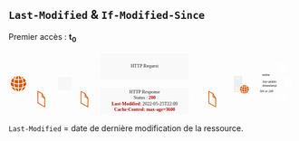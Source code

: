 ## `Last-Modified` & `If-Modified-Since`

Premier accès : **t<sub>0</sub>**

<svg width="100%" style="margin: 0 auto" inkscape:version="1.1.2 (0a00cf5339, 2022-02-04)" sodipodi:docname="Last-Modified-t0.svg" version="1.1" viewBox="0 0 444.85 100" xmlns="http://www.w3.org/2000/svg" xmlns:inkscape="http://www.inkscape.org/namespaces/inkscape" xmlns:sodipodi="http://sodipodi.sourceforge.net/DTD/sodipodi-0.dtd">
 <sodipodi:namedview bordercolor="#999999" borderopacity="1" inkscape:current-layer="g13112" inkscape:cx="127.71987" inkscape:cy="75.462257" inkscape:pagecheckerboard="0" inkscape:pageopacity="0" inkscape:pageshadow="0" inkscape:window-height="1143" inkscape:window-maximized="1" inkscape:window-width="1920" inkscape:window-x="0" inkscape:window-y="0" inkscape:zoom="2.6503315" pagecolor="#000000" showgrid="false"/>
 <defs>
  <marker id="arrow" overflow="visible" orient="auto">
   <path transform="scale(.6) rotate(180) translate(0)" d="m8.7186 4.0337-10.926-4.0177 10.926-4.0177c-1.7455 2.3721-1.7354 5.6175-6e-7 8.0354z" fill="#fff" fill-rule="evenodd" stroke="#fff" stroke-linejoin="round" stroke-width=".625"/>
  </marker>
 </defs>
 <g v-click="1">
  <path d="m19.619 38.761c1.5923 0.56913 2.7487 1.4019 3.7174 2.3544-0.55095 0.30553-1.1442 0.61706-1.8284 0.88664-0.69019-1.6535-1.2957-2.5341-1.889-3.241zm2.3976 4.4273c0.82946-0.33549 1.6166-0.72489 2.337-1.1802 1.6952 1.9351 2.0827 3.229 2.5247 4.4631-1.1987 0.82075-2.452 1.5217-3.8506 1.953-0.1453-1.5876-0.36326-3.229-1.011-5.236zm1.0353 6.4761c1.5923-0.47927 2.9485-1.1143 4.0686-1.8991 0.34511 2.1867 0.19375 3.4987-0.04236 4.6549-1.8043 1.3539-3.227 1.9351-4.6134 2.4623 0.19374-1.1084 0.36932-0.59909 0.58728-5.218zm-0.99902 6.7576c1.2774-0.3954 2.5791-0.83273 4.4621-2.0369-1.6649 3.966-4.5408 6.0088-7.0534 6.8835 0.91422-1.0305 1.8164-2.2886 2.5913-4.8466zm-1.4955 0.38941c-1.2351 3.271-3.009 4.7627-4.5408 5.1102v-4.4932c1.5802-0.04793 3.0998-0.23964 4.5408-0.61706zm-4.5529-0.61107v-5.23c1.55 0.03594 3.572-0.31153 5.7517-0.80277 0.0059 2.2227-0.32089 3.7862-0.67809 5.2899-2.0403 0.55116-3.6145 0.69494-5.0735 0.74287zm0.07872-6.542v-5.3139c1.6166-0.07788 3.1967-0.29954 4.7285-0.76084 0.52067 1.5396 0.81129 3.3488 1.011 5.242-1.7618 0.51521-3.6992 0.76084-5.7396 0.83273zm-0.1332-11.64h0.50252c1.1442 0.37743 1.9435 1.276 2.4097 1.8631 0.69625 0.88066 1.0776 1.6894 1.441 2.4922-1.1685 0.33549-2.5247 0.63503-4.3531 0.70093zm-1.1987 5.1222c-1.447-0.0659-2.8759-0.29954-4.2804-0.70692 0.47224-1.1503 1.0776-2.2166 1.9132-3.1092 0.50858-0.50323 1.0595-0.97655 1.8709-1.2401h0.49646zm0.06059 6.5241c-2.1735-0.08387-4.0686-0.37143-5.7457-0.83273 0.11504-1.5217 0.15742-2.9715 1.011-5.242 1.889 0.59309 4.0746 0.76084 4.7406 0.74885zm-0.06059 1.2521 0.0059 5.242c-1.6649 0.04194-3.3299-0.24562-4.9949-0.67098-0.52673-1.8692-0.75075-3.6484-0.7447-5.3738 1.883 0.52121 3.7961 0.76084 5.7335 0.80277zm0 6.578v4.4871c-0.89-0.1917-1.6347-0.68296-2.2946-1.3419-1.0353-1.0663-1.7376-2.3544-2.2582-3.6484 1.5136 0.30553 3.0272 0.53319 4.5529 0.50323zm-6.0181-0.96453c0.85367 2.606 1.7618 3.7143 2.67 4.7627-3.9778-1.4977-5.9151-4.2296-6.9929-6.56 1.4168 0.73088 2.8274 1.4678 4.3228 1.7972zm-4.9767-3.7263c-0.39959-1.4318-0.50857-3.0733-0.17558-5.0383 1.1564 0.71291 2.4459 1.3839 4.1533 1.953-0.00591 1.929 0.18163 3.6964 0.57517 5.2959-1.2532-0.34747-2.6882-0.96453-4.5529-2.2107zm0.19979-6.3203c0.52673-1.7553 1.3985-3.2171 2.5368-4.4751 0.81734 0.55116 1.562 0.84471 2.3248 1.1922-0.62966 1.7254-0.90816 3.6425-1.005 5.242-1.217-0.43134-2.4339-0.88664-3.8567-1.959zm3.4086-5.4277c1.2957-1.0903 2.555-1.8272 3.7901-2.2886-0.62965 0.74885-1.2714 1.7014-1.9556 3.1692-0.6902-0.29355-1.3138-0.58711-1.8345-0.88066z" fill="#d45500" pointer-events="all" stroke-width="1.6916"/>
  <text transform="scale(1.0053 .99474)" x="87.514847" y="52.708351" fill="#ffffff" font-family="Exo" font-size="6.6594px" text-align="center" text-anchor="middle" style="line-height:1.25" xml:space="preserve"><tspan x="87.514847" y="52.708351">CACHE</tspan></text>
  <text transform="scale(1.0053 .99474)" x="16.180988" y="22.259525" fill="#ffffff" font-family="Helvetica" font-size="7.2271px" stroke-width="1.6916"><tspan font-family="Exo" stroke-width="1">GET</tspan></text>
  <path d="m15.353 36.778v-8.2741c0-2.054 1.5189-3.7077 3.4056-3.7077h65.848c1.8867 0 3.4056 1.6536 3.4056 3.7077v8.2741" fill="none" marker-end="url(#arrow)" stop-color="#000000" stroke="#fff"/>
  <path d="m80.171 38.766h15.68c1.9462 0 3.513 1.5504 3.513 3.4761v15.514c0 1.9258-1.5668 3.4761-3.513 3.4761h-15.68c-1.9462 0-3.513-1.5504-3.513-3.4761v-15.514c0-1.9258 1.5668-3.4761 3.513-3.4761z" fill="#eee" fill-opacity=".33" stop-color="#000000" stroke="#fff" style="-inkscape-stroke:none;font-variation-settings:normal"/>
 </g>
 <g v-click="2">
  <rect x="142.5" y="2.073" width="139.25" height="41.936" fill="#eee" fill-opacity=".33" pointer-events="all" stroke="#fff"/>
  <text transform="scale(1.0053 .99474)" x="210.761" y="24.832359" fill="#1a1a1a" font-family="Helvetica" font-size="7.2271px" stroke-width="1.6916" text-anchor="middle"><tspan x="210.761" y="24.832359" font-family="Exo" stroke-width="1">HTTP Request</tspan></text>
  <g transform="matrix(.79129 0 0 .78298 210.89 13.964)" pointer-events="all" stroke-width="2.149">
   <path d="m177.32 63.363v-30.517c0-0.92792 0.85418-1.7821 1.7882-1.7821h12.966c0.91563 0 1.776 0.84189 1.776 1.7882v15.246c-2.5871 1.1491-4.6027 3.4536-5.4508 6.0407h-7.8658v1.3827h7.5094c-0.13519 0.81116-0.21508 1.7452-0.11675 2.7653h-7.3926v1.3888h7.6016c0.34413 1.4257 0.92178 2.6424 1.6961 3.6871zm3.2139-26.762h10.103v-1.3827h-10.103z" fill="#eee"/>
   <path d="m201.11 49.144c1.1614 0.41173 1.9972 1.0262 2.71 1.7145-0.40558 0.22737-0.83574 0.4486-1.3335 0.64524-0.49776-1.2045-0.94636-1.8435-1.3765-2.3597zm1.7452 3.2324c0.60837-0.25195 1.1799-0.54078 1.7022-0.86647 1.2352 1.4134 1.5117 2.3597 1.8313 3.2631-0.86647 0.59608-1.7821 1.1061-2.7899 1.4195-0.11061-1.1553-0.27038-2.3536-0.74356-3.8161zm0.75585 4.7195c1.1614-0.34413 2.1447-0.81116 2.9558-1.3827 0.25195 1.5977 0.14134 2.5502-0.0307 3.4044-1.3089 0.98323-2.3413 1.4072-3.3553 1.7944 0.14134-0.81116 0.27039-0.43631 0.43016-3.8161zm-0.72513 4.9407c0.92792-0.29497 1.8743-0.61452 3.2385-1.4871-1.2045 2.8882-3.3 4.3815-5.1251 5.0206 0.66368-0.74971 1.3212-1.6653 1.8866-3.5335zm-1.0877 0.27653c-0.89719 2.3905-2.1938 3.4843-3.3061 3.7363v-3.2877c1.1492-0.03073 2.2553-0.17206 3.3061-0.4486zm-3.3122-0.44245v-3.8223c1.1184 0.03073 2.5933-0.22123 4.1848-0.57764 6e-3 1.6223-0.23351 2.7653-0.49161 3.8592-1.4871 0.39944-2.6363 0.5039-3.6932 0.54077zm0.0492-4.7748v-3.8837c1.1737-0.05531 2.3352-0.21508 3.4474-0.55306 0.381 1.1246 0.58993 2.4458 0.73741 3.8284-1.2905 0.37486-2.6977 0.55306-4.1848 0.60837zm-0.0922-8.4926h0.36257c0.82959 0.27653 1.4195 0.92792 1.7575 1.3581 0.50391 0.6391 0.78044 1.229 1.0447 1.819-0.84189 0.23966-1.8313 0.46089-3.1648 0.51005zm-0.86647 3.7301c-1.0631-0.04302-2.0955-0.21508-3.1156-0.51005 0.33799-0.84803 0.78044-1.6162 1.3888-2.2676 0.36871-0.36871 0.76815-0.71284 1.3581-0.90948h0.36871zm0.043 4.7625c-1.5793-0.05531-2.9681-0.27039-4.1849-0.60223 0.0799-1.1123 0.11061-2.1692 0.73742-3.8284 1.3765 0.43016 2.962 0.55306 3.4536 0.54078zm-0.043 0.91563v3.8284c-1.2167 0.03073-2.4212-0.17821-3.6318-0.49161-0.38714-1.3581-0.55306-2.6609-0.54692-3.9206 1.3704 0.37486 2.7653 0.55306 4.1787 0.58379zm0 4.7994v3.2815c-0.65753-0.14134-1.1983-0.49776-1.6715-0.97708-0.762-0.78044-1.272-1.7268-1.6469-2.667 1.1 0.22123 2.2 0.38715 3.3184 0.36256zm-4.3815-0.70055c0.62066 1.905 1.2843 2.71 1.9419 3.4782-2.8944-1.0938-4.3078-3.091-5.0882-4.7932 1.0324 0.54078 2.0586 1.0754 3.1463 1.3151zm-3.6195-2.7162c-0.28882-1.0508-0.36871-2.243-0.12905-3.681 0.83574 0.51619 1.7821 1.0078 3.0234 1.4257-6e-3 1.4011 0.12905 2.6977 0.41787 3.8715-0.91563-0.2581-1.9542-0.70669-3.3122-1.6162zm0.14134-4.615c0.381-1.2843 1.0201-2.3536 1.8436-3.2692 0.59608 0.40558 1.143 0.61452 1.6961 0.86647-0.46088 1.2659-0.66368 2.667-0.73127 3.8346-0.89105-0.31955-1.7698-0.65139-2.8083-1.4318zm2.4826-3.9636c0.93407-0.79887 1.862-1.3335 2.7592-1.6653-0.46088 0.54077-0.92792 1.2352-1.4257 2.3106-0.5039-0.21508-0.9525-0.43016-1.3335-0.64524z" fill="#d45500"/>
  </g>
  <text transform="scale(1.0053 .99474)" x="89.053787" y="22.259525" fill="#ffffff" font-family="Helvetica" font-size="7.2271px" stroke-width="1.6916"><tspan font-family="Exo" font-style="italic" stroke-width="1">New</tspan></text>
  <path d="m88.011 36.778v-8.2741c0-2.054 1.5189-3.7077 3.4056-3.7077h49.202" fill="none" marker-end="url(#arrow)" stop-color="#000000" stroke="#fff"/>
  <path d="m281.75 24.797h72.709c1.8867 0 3.4056 1.6536 3.4056 3.7077v8.4699" fill="none" marker-end="url(#arrow)" stop-color="#000000" stroke="#fff"/>
 </g>
 <g transform="matrix(.98523 0 0 .97489 173.65 7.1346)" stroke-width="1.0204" v-click="3">
  <path d="m247.66 63.044-29.786-12.966z" fill="none" pointer-events="stroke" stop-color="#000000" stroke="#fff" stroke-dasharray="2.2958, 2.2958" stroke-miterlimit="10" stroke-width=".51018" style="font-variation-settings:normal"/>
  <rect x="251.06" y="10.785" width="12.8" height="15.363" fill="none" pointer-events="all" stroke-width="1.726"/>
  <path d="m251.06 24.379v-11.885c0.10447-0.87261 0.68826-1.5609 1.438-1.7084h8.7138l2.6486 3.0296v10.564c-0.0922 0.92178-0.71899 1.653-1.5179 1.7698h-9.8077c-0.78044-0.13519-1.3888-0.86032-1.4748-1.7698zm3.3553-2.5318h5.9424v-1.2905h-5.9424zm5.9424-2.4581v-1.2536h-5.9424v1.2536zm-5.9424-2.4212h5.9424v-1.2413h-5.9424zm6.2189-2.4089h2.1815l-2.1815-2.6055z" fill="#fff" pointer-events="all" stroke-width="1.726"/>
  <path d="m250.25 18.773-32.374 22.646z" fill="none" pointer-events="stroke" stroke="#fff" stroke-dasharray="2.2958, 2.2958" stroke-miterlimit="10" stroke-width=".51018"/>
  <rect x="223.26" y="27.732" width="16.059" height="5.1267" rx="1.2052" ry="1.2052" fill="#fff" stop-color="#000000" style="-inkscape-stroke:none"/>
  <text x="231.0896" y="31.986282" fill="#000000" font-family="Helvetica" font-size="4.9161px" font-style="italic" stroke-width="1.726" text-anchor="middle"><tspan fill="#000000" font-family="Exo" font-style="italic" stroke-width="1.0204">mtime</tspan></text>
  <rect x="223.64" y="37.943" width="26.471" height="12.454" rx="1.3142" ry="1.3142" fill="#fff" stop-color="#000000" style="-inkscape-stroke:none"/>
  <text x="236.62024" y="42.43306" fill="#000000" font-family="Helvetica" font-size="4.9161px" font-style="italic" stroke-width="1.0204" text-anchor="middle"><tspan x="236.62024" y="42.43306" font-family="Exo" font-style="italic">last update</tspan><tspan x="236.62024" y="48.719109">timestamp</tspan></text>
  <g transform="translate(1.0611 .87737)">
   <rect x="216.86" y="52.549" width="27.587" height="5.6003" rx="1.2239" ry="1.2239" fill="#fff" stop-color="#000000" style="-inkscape-stroke:none"/>
   <text x="230.47508" y="57.181454" fill="#000000" font-family="Helvetica" font-size="4.9161px" font-style="italic" stroke-width="1.726" text-anchor="middle"><tspan fill="#000000" font-family="Exo" font-style="italic" stroke-width="1.0204">304 or 200</tspan></text>
  </g>
  <path d="m260.28 45.536c0.56536 0.4486 1.5793 0.83574 2.7162 1.0385 2.0033 0.35642 4.1418 0.35027 6.0591 0.03687 1.186-0.19664 2.2184-0.54692 2.9005-1.0693v3.3c-0.0922 0.91563-0.8972 1.395-1.7698 1.7206-1.9849 0.65753-5.3832 0.74356-7.7982 0.11061-1.0078-0.30111-2.0218-0.80502-2.1078-1.8313zm0-11.356c0-0.87261 1.8128-1.7821 5.7273-1.8866 3.8837 0 5.9485 1.0017 5.9485 1.8866 0 0.97708-2.5011 1.8743-5.5737 1.8743-3.1463 0.04302-6.1022-0.75586-6.1022-1.8743zm0 1.3212c0.56536 0.4486 1.5793 0.83574 2.7162 1.0385 2.0033 0.35642 4.1418 0.35028 6.0591 0.03687 1.186-0.19664 2.2184-0.55306 2.9005-1.0693v3.3c-0.0922 0.90948-0.8972 1.395-1.7698 1.7206-1.9849 0.65753-5.3832 0.74356-7.7982 0.10447-1.0078-0.29497-2.0218-0.80502-2.1078-1.8251zm0 4.996c0.56536 0.4486 1.5793 0.83574 2.7162 1.0385 2.0033 0.35642 4.1418 0.34413 6.0591 0.03072 1.186-0.1905 2.2184-0.54692 2.9005-1.0693v3.3061c-0.0922 0.91563-0.8972 1.395-1.7698 1.7145-1.9849 0.66368-5.3832 0.74971-7.7982 0.11061-1.0078-0.30111-2.0218-0.80502-2.1078-1.8313z" fill="#fff" pointer-events="all" stroke-width="1.726"/>
  <rect x="248.3" y="58.288" width="20.211" height="18.866" fill="none" pointer-events="all" stroke-width="1.726"/>
  <path d="m251.01 60.322c0.88491-0.78658 2.0218-1.4994 3.2692-1.8497-0.52234 0.49161-1.186 1.3028-1.776 2.6424-0.46704-0.18436-1.1-0.51619-1.4933-0.79273zm-2.2676 3.6625c0.39943-1.2167 0.97708-2.2061 1.7575-3.0726 0.58379 0.42402 1.2352 0.72513 1.7514 0.94021-0.41788 1.2598-0.58994 2.5134-0.66368 3.6134-0.8296-0.30111-1.8989-0.74356-2.8452-1.481zm-0.15363 4.2279c-0.22737-1.0447-0.28882-2.1692-0.0492-3.4106 0.90334 0.61452 1.9111 1.1061 3.0234 1.4503 0 1.3274 0.14134 2.5625 0.40558 3.6625-0.96479-0.30726-2.2737-0.90334-3.3798-1.7022zm3.6072 2.5994c0.58993 1.7944 1.3827 2.8698 2.0832 3.5027-3.048-0.92178-4.6457-3.1095-5.3586-4.9591 0.87876 0.54077 2.0402 1.0938 3.2754 1.4564zm4.0742 0.60837v3.1033c-0.60837-0.11676-1.1368-0.39329-1.7268-1.0078-0.6944-0.74356-1.1307-1.6039-1.4503-2.4765 0.96479 0.21508 1.991 0.35642 3.177 0.381zm0-0.762c-1.1737-0.02458-2.2737-0.16592-3.4597-0.46089-0.36257-1.2782-0.47318-2.5318-0.47933-3.6871 1.5056 0.37486 2.9866 0.52234 3.939 0.52848zm0-4.3815c-1.4564-0.03073-2.7653-0.23966-3.9145-0.55921 0.0307-0.91563 0.21508-2.4642 0.63296-3.6134 1.4257 0.43631 2.8206 0.54692 3.2815 0.53463zm0-4.4245c-0.91563-0.01844-2.0586-0.17821-3.0234-0.48547 0.3257-0.79273 0.88491-1.6776 1.4626-2.2368 0.47318-0.44245 0.98937-0.74356 1.5609-0.83574zm0.762-3.5642c0.78658 0.13519 1.4994 0.70055 1.948 1.2598 0.48547 0.58994 0.86032 1.2905 1.0754 1.8435-0.78043 0.23352-1.7575 0.45474-3.0234 0.48547zm0 7.9949v-3.6134c1.1246-0.03073 2.2553-0.22737 3.2754-0.54077 0.41172 1.1676 0.58993 2.5318 0.63909 3.5949-1.0693 0.30111-2.5257 0.53463-3.9145 0.55921zm0 4.3446v-3.6134c1.2413-0.01843 2.6301-0.17206 3.939-0.53463v0.25195l-0.30111 0.12905c-0.57765 0.27039-0.68826 0.89105-0.51005 1.3335l0.22737 0.52848-0.27653 0.27653-0.5715-0.24581c-0.42402-0.16592-1.0078 0-1.2598 0.51005l-0.42401 1.0078c-0.0369 0.09832-0.0738 0.19664-0.086 0.31955zm1.905 1.6592-0.58993 0.24581c-0.42402 0.20894-0.71284 0.71284-0.5162 1.3028l0.1352 0.32569c-0.28882 0.17821-0.61452 0.30726-0.93407 0.36256v-3.1033c0.30112-0.01844 0.65754-0.03687 0.97094-0.07374 0.12905 0.15977 0.2581 0.23966 0.38714 0.29497l0.54692 0.23966zm2.8206-6.01c1.2045-0.38714 2.2676-0.94021 3.0234-1.4748 0.11062 0.51619 0.14749 1.0815 0.15363 1.5424-0.48546-0.07989-0.94635 0.23352-1.0938 0.63295l-0.20279 0.52234h-0.43016l-0.20893-0.52234c-0.16592-0.40558-0.67597-0.76814-1.272-0.56536 0-0.04916 0-0.10447 0.0307-0.13519zm-0.71283-4.4245c0.79272-0.3134 1.3089-0.60837 1.7821-0.94021 1.0754 1.2352 1.4994 2.3536 1.7268 3.0787-0.5715 0.43631-1.4318 0.98323-2.8452 1.4748-0.0799-1.0508-0.21508-2.2368-0.66367-3.6134zm-2.0586-3.386c1.3765 0.41787 2.5994 1.2229 3.3061 1.8804-0.35642 0.2581-1.0508 0.60837-1.524 0.79273-0.45474-1.0754-0.96479-1.9296-1.7821-2.6731zm0.70669 12.966-1.0447-0.43016c-0.14748-0.08603-0.21508-0.20894-0.15363-0.381l0.39329-0.94636c0.0922-0.14134 0.20279-0.22737 0.381-0.15363l0.97094 0.49161c0.3134-0.36871 0.65139-0.73127 1.0262-1.0508l-0.42402-1.0447c-0.0307-0.1229-0.043-0.24581 0.1352-0.36256l0.97708-0.41173c0.18435-0.06145 0.28882 0.02458 0.35642 0.12905l0.43631 1.0693c0.4363-0.08603 0.87261-0.12905 1.3827 0.02458l0.44245-1.0815c0.0983-0.15363 0.21508-0.19664 0.36871-0.14134l0.97094 0.41173c0.15977 0.09832 0.1782 0.22122 0.13519 0.35027l-0.43631 1.0693c0.381 0.30726 0.73742 0.62681 1.014 0.99552l1.0508-0.42402c0.18435-0.05531 0.30111 0.01229 0.36871 0.15977l0.41172 0.97094c0.0184 0.14134-6e-3 0.26424-0.15363 0.33798l-1.057 0.43016c0.0492 0.41787 0.043 0.94021 0 1.4011l1.057 0.43016c0.14749 0.08603 0.20894 0.20279 0.16592 0.35642l-0.38714 0.90948c-0.0737 0.11676-0.17821 0.17821-0.33799 0.14134l-1.0692-0.43631c-0.28268 0.38714-0.6391 0.73128-1.0324 1.0262l0.42401 1.0508c0.0676 0.16592-0.0184 0.30726-0.11675 0.35642l-1.0324 0.43016c-0.14134 0.02458-0.26424 0.01844-0.3257-0.15977l-0.43016-1.0693c-0.39329 0.11061-0.8849 0.14134-1.3827 0.01229l-0.43016 1.057c-0.0676 0.11061-0.14748 0.20279-0.33798 0.15977l-1.0078-0.42402c-0.14134-0.09832-0.20279-0.22123-0.11676-0.39329l0.47932-0.9525c-0.42401-0.31955-0.77429-0.65753-1.0508-1.014l-1.0262 0.41787c-0.15978 0.05531-0.29497 0.01844-0.38715-0.12905l-0.41172-0.98323c-0.0369-0.12905-6e-3 -0.28268 0.14134-0.35642l1.0692-0.46089c-0.0492-0.46089-0.0492-0.92178-6e-3 -1.3827zm1.143 0.66982c0 1.6346 1.3458 2.6486 2.6609 2.6486 1.4257 0 2.6056-1.2106 2.6056-2.624 0-1.5117-1.272-2.6424-2.5994-2.6424-1.3028 0-2.667 0.97708-2.667 2.6178z" fill="#fff" pointer-events="all" stroke-width="1.726"/>
  <rect x="202.51" y="36.595" width="15.363" height="20.279" fill="none" pointer-events="all" stroke-width="1.726"/>
  <text x="210.19604" y="51.036289" fill="#ffffff" font-family="Helvetica" font-size="14.748px" font-weight="bold" opacity=".5" stroke-width="1.726" text-anchor="middle"><tspan fill="#ffffff" font-family="Exo" font-weight="bold" stroke-width="1.0204">?</tspan></text>
  <path d="m259.6 42.378-41.72 3.681z" fill="none" pointer-events="stroke" stop-color="#000000" stroke="#fff" stroke-dasharray="2.2958, 2.2958" stroke-miterlimit="10" stroke-width=".51018" style="-inkscape-stroke:none;font-variation-settings:normal"/>
 </g>
 <g v-click="4">
  <rect x="142.5" y="55.991" width="139.25" height="41.936" fill="#eee" fill-opacity=".33" pointer-events="all" stroke="#fff"/>
  <text transform="scale(1.0053 .99474)" x="210.89832" y="65.661598" fill="#1a1a1a" font-family="Exo" font-size="7.2271px" text-anchor="middle"><tspan x="210.89832" y="65.661598">HTTP Response</tspan><tspan x="210.89832" y="74.87574">Status : <tspan fill="#aa0000" font-family="Exo" font-weight="600">200</tspan></tspan><tspan x="210.89832" y="84.089874"><tspan fill="#aa0000" font-family="Exo" font-weight="600">Last-Modified</tspan>: 2022-05-25T22:00</tspan><tspan x="210.89832" y="93.304016" fill="#aa0000" font-weight="600" stroke-width=".98008">Cache-Control: max-age=3600</tspan></text>
  <text transform="scale(1.0053 .99474)" x="363.07962" y="82.484978" fill="#ffffff" font-family="Helvetica" font-size="7.2271px" stroke-width="1.6916" text-anchor="end"><tspan font-family="Exo" font-style="italic" stroke-width="1">New</tspan></text>
  <path d="m142.5 74.415h-51.084c-1.8867 0-3.4056-1.6536-3.4056-3.7077v-7.6193" fill="none" marker-end="url(#arrow)" stop-color="#000000" stroke="#fff"/>
  <g transform="matrix(.60544 0 0 .59909 3.2545 2.073)" pointer-events="all" stroke="#d45500" stroke-linecap="round" stroke-linejoin="round" stroke-miterlimit="10" stroke-width="1.9095">
   <path d="m181 100 10.52 5.98 7.19 12.25v22.37l-17.71-10.18z" fill="#fff"/>
   <path d="m191.69 106.27v7.88l7.02 4.02" fill="none"/>
  </g>
  <path d="m358.2 63.607v7.0998c0 2.0541-1.5189 3.7077-3.4056 3.7077h-71.266" fill="none" marker-end="url(#arrow)" stop-color="#000000" stroke="#fff"/>
  <g transform="matrix(.60544 0 0 .59909 3.2545 2.073)" pointer-events="all" stroke="#d45500" stroke-linecap="round" stroke-linejoin="round" stroke-miterlimit="10" stroke-width="1.9095">
   <path d="m510 100 10.52 5.98 7.19 12.25v22.37l-17.71-10.18z" fill="#fff"/>
   <path d="m520.69 106.27v7.88l7.02 4.02" fill="none"/>
  </g>
 </g>
 <g v-click="5">
  <path d="m88.011 64.847v5.8598c0 2.0541-1.5189 3.7077-3.4056 3.7077h-65.848c-1.8867 0-3.4056-1.6536-3.4056-3.7077v-6.3909" fill="none" marker-end="url(#arrow)" stop-color="#000000" stroke="#fff"/>
  <g transform="matrix(.60544 0 0 .59909 3.2545 2.073)" pointer-events="all" stroke="#d45500" stroke-linecap="round" stroke-linejoin="round" stroke-miterlimit="10" stroke-width="1.9095">
   <path d="m70 100 10.52 5.98 7.19 12.25v22.37l-17.71-10.18z" fill="#fff"/>
   <path d="m80.69 106.27v7.88l7.02 4.02" fill="none"/>
  </g>
 </g>
</svg>

<v-click at="6">

`Last-Modified` = date de dernière modification de la ressource.

</v-click>